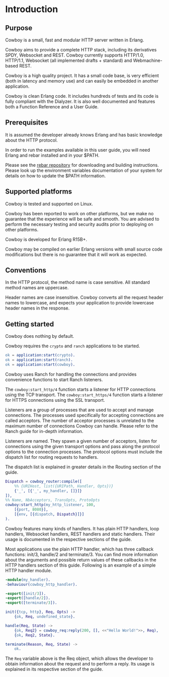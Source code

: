 Introduction
============

Purpose
-------

Cowboy is a small, fast and modular HTTP server written in Erlang.

Cowboy aims to provide a complete HTTP stack, including its derivatives
SPDY, Websocket and REST. Cowboy currently supports HTTP/1.0, HTTP/1.1,
Websocket (all implemented drafts + standard) and Webmachine-based REST.

Cowboy is a high quality project. It has a small code base, is very
efficient (both in latency and memory use) and can easily be embedded
in another application.

Cowboy is clean Erlang code. It includes hundreds of tests and its code
is fully compliant with the Dialyzer. It is also well documented and
features both a Function Reference and a User Guide.

Prerequisites
-------------

It is assumed the developer already knows Erlang and has basic knowledge
about the HTTP protocol.

In order to run the examples available in this user guide, you will need
Erlang and rebar installed and in your $PATH.

Please see the [rebar repository](https://github.com/basho/rebar) for
downloading and building instructions. Please look up the environment
variables documentation of your system for details on how to update the
$PATH information.

Supported platforms
-------------------

Cowboy is tested and supported on Linux.

Cowboy has been reported to work on other platforms, but we make no
guarantee that the experience will be safe and smooth. You are advised
to perform the necessary testing and security audits prior to deploying
on other platforms.

Cowboy is developed for Erlang R15B+.

Cowboy may be compiled on earlier Erlang versions with small source code
modifications but there is no guarantee that it will work as expected.

Conventions
-----------

In the HTTP protocol, the method name is case sensitive. All standard
method names are uppercase.

Header names are case insensitive. Cowboy converts all the request
header names to lowercase, and expects your application to provide
lowercase header names in the response.

Getting started
---------------

Cowboy does nothing by default.

Cowboy requires the `crypto` and `ranch` applications to be started.

``` erlang
ok = application:start(crypto).
ok = application:start(ranch).
ok = application:start(cowboy).
```

Cowboy uses Ranch for handling the connections and provides convenience
functions to start Ranch listeners.

The `cowboy:start_http/4` function starts a listener for HTTP connections
using the TCP transport. The `cowboy:start_https/4` function starts a
listener for HTTPS connections using the SSL transport.

Listeners are a group of processes that are used to accept and manage
connections. The processes used specifically for accepting connections
are called acceptors. The number of acceptor processes is unrelated to
the maximum number of connections Cowboy can handle. Please refer to
the Ranch guide for in-depth information.

Listeners are named. They spawn a given number of acceptors, listen for
connections using the given transport options and pass along the protocol
options to the connection processes. The protocol options must include
the dispatch list for routing requests to handlers.

The dispatch list is explained in greater details in the Routing section
of the guide.

``` erlang
Dispatch = cowboy_router:compile([
    %% {URIHost, list({URIPath, Handler, Opts})}
    {'_', [{'_', my_handler, []}]}
]),
%% Name, NbAcceptors, TransOpts, ProtoOpts
cowboy:start_http(my_http_listener, 100,
    [{port, 8080}],
    [{env, [{dispatch, Dispatch}]}]
).
```

Cowboy features many kinds of handlers. It has plain HTTP handlers, loop
handlers, Websocket handlers, REST handlers and static handlers. Their
usage is documented in the respective sections of the guide.

Most applications use the plain HTTP handler, which has three callback
functions: init/3, handle/2 and terminate/3. You can find more information
about the arguments and possible return values of these callbacks in the
HTTP handlers section of this guide. Following is an example of a simple
HTTP handler module.

``` erlang
-module(my_handler).
-behaviour(cowboy_http_handler).

-export([init/3]).
-export([handle/2]).
-export([terminate/3]).

init({tcp, http}, Req, Opts) ->
    {ok, Req, undefined_state}.

handle(Req, State) ->
    {ok, Req2} = cowboy_req:reply(200, [], <<"Hello World!">>, Req),
    {ok, Req2, State}.

terminate(Reason, Req, State) ->
    ok.
```

The `Req` variable above is the Req object, which allows the developer
to obtain information about the request and to perform a reply. Its usage
is explained in its respective section of the guide.
